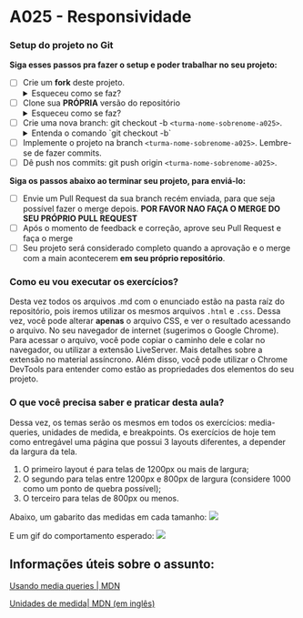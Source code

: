 # A025 - Responsividade 

### Setup do projeto no Git

**Siga esses passos pra fazer o setup e poder trabalhar no seu projeto:**

-  [ ] Crie um **fork** deste projeto.
   <details>
      <summary>Esqueceu como se faz?</summary>
      <img src="https://firebasestorage.googleapis.com/v0/b/assets-conteudo.appspot.com/o/gerais%2Ffork.png?alt=media&token=7030e997-246a-41fe-a75f-2a2ced61e54d" alt="Fork a sua própria cópia de nome-do-repo"/>
   </details>
-  [ ] Clone sua **PRÓPRIA** versão do repositório
   <details>
      <summary>Esqueceu como se faz?</summary>
      <img src="https://firebasestorage.googleapis.com/v0/b/assets-conteudo.appspot.com/o/gerais%2Fclone-repo.png?alt=media&token=d8b3c101-c6d4-4371-b018-ae4edec7e34c" alt="Garanta que o repositório é seu-usuário/nome-do-repo e faça o clone"/>
   </details>
-  [ ] Crie uma nova branch: git checkout -b `<turma-nome-sobrenome-a025>`.
   <details>
      <summary>Entenda o comando `git checkout -b`</summary>
      <p>Na aula vocês aprenderam a criar uma branch (`git branch "nome-branch"`) e se mover até ela (`git checkout "nome-branch"`). Porém, o git permite utilizar contrações para realizar mais de ação com um único comando, que é o caso do (`git checkout -b "nome-branch"`), que cria e automaticamente se move para a branch recém criada.</p>
   </details>
-  [ ] Implemente o projeto na branch `<turma-nome-sobrenome-a025>`. Lembre-se de fazer commits.
-  [ ] Dê push nos commits: git push origin `<turma-nome-sobrenome-a025>`.

**Siga os passos abaixo ao terminar seu projeto, para enviá-lo:**

-  [ ] Envie um Pull Request da sua branch recém enviada, para que seja possível fazer o merge depois. **POR FAVOR NAO FAÇA O MERGE DO SEU PRÓPRIO PULL REQUEST**
-  [ ] Após o momento de feedback e correção, aprove seu Pull Request e faça o merge
-  [ ] Seu projeto será considerado completo quando a aprovação e o merge com a main acontecerem **em seu próprio repositório**.

### Como eu vou executar os exercícios?
Desta vez todos os arquivos .md com o enunciado estão na pasta raíz do repositório, pois iremos utilizar os mesmos arquivos `.html` e `.css`. Dessa vez, você pode alterar **apenas** o arquivo CSS, e ver o resultado acessando o arquivo. No seu navegador de internet (sugerimos o Google Chrome). Para acessar o arquivo, você pode copiar o caminho dele e colar no navegador, ou utilizar a extensão LiveServer. Mais detalhes sobre a extensão no material assíncrono. Além disso, você pode utilizar o Chrome DevTools para entender como estão as propriedades dos elementos do seu projeto.

### O que você precisa saber e praticar desta aula?

Dessa vez, os temas serão os mesmos em todos os exercícios: media-queries, unidades de medida, e breakpoints. Os exercícios de hoje tem como entregável uma página que possui 3 layouts diferentes, a depender da largura da tela.

1. O primeiro layout é para telas de 1200px ou mais de largura;
2. O segundo para telas entre 1200px e 800px de largura (considere 1000 como um ponto de quebra possível);
3. O terceiro para telas de 800px ou menos.

Abaixo, um gabarito das medidas em cada tamanho:
![](https://jslpfmlhyrzjbddidwga.supabase.co/storage/v1/object/public/assets-conteudo/imagens/layouts.png)


E um gif do comportamento esperado:
![](https://jslpfmlhyrzjbddidwga.supabase.co/storage/v1/object/public/assets-conteudo/imagens/responsividade-pratica.gif)

## Informações úteis sobre o assunto:


[Usando media queries | MDN](https://developer.mozilla.org/pt-BR/docs/Web/CSS/Media_Queries/Using_media_queries)

[Unidades de medida| MDN (em inglês)](https://developer.mozilla.org/en-US/docs/Learn/CSS/Building_blocks/Values_and_units)

